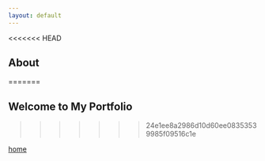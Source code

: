 ```yaml
---
layout: default
---
```


<<<<<<< HEAD
## About
=======
## Welcome to My Portfolio
>>>>>>> 24e1ee8a2986d10d60ee08353539985f09516c1e



[home](./)
